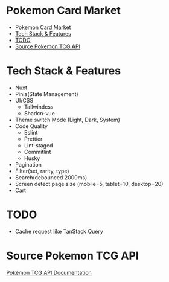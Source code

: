 # Pokemon Card Market

- [Pokemon Card Market](#pokemon-card-market)
- [Tech Stack \& Features](#tech-stack--features)
- [TODO](#todo)
- [Source Pokemon TCG API](#source-pokemon-tcg-api)

# Tech Stack & Features

- Nuxt
- Pinia(State Management)
- UI/CSS
  - Tailwindcss
  - Shadcn-vue
- Theme switch Mode (Light, Dark, System)
- Code Quality
  - Eslint
  - Prettier
  - Lint-staged
  - Commitlint
  - Husky
- Pagination
- Filter(set, rarity, type)
- Search(debounced 2000ms)
- Screen detect page size (mobile=5, tablet=10, desktop=20)
- Cart

# TODO

- Cache request like TanStack Query

# Source Pokemon TCG API

[Pokémon TCG API Documentation](https://docs.pokemontcg.io/)
